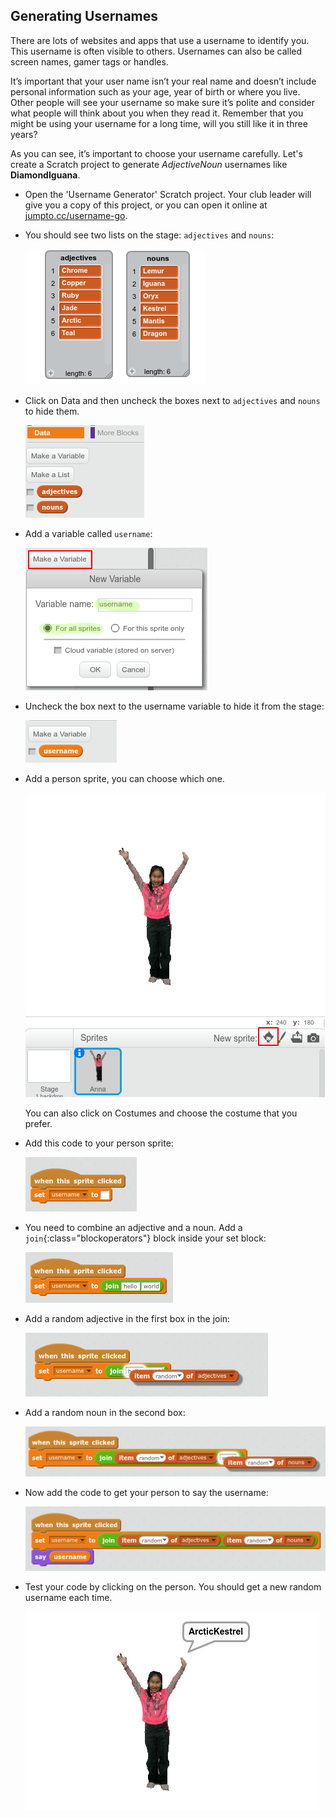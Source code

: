 ## Generating Usernames

There are lots of websites and apps that use a username to identify you. This username is often visible to others. Usernames can also be called screen names, gamer tags or handles. 

It’s important that your user name isn’t your real name and doesn’t include personal information such as your age, year of birth or where you live. Other people will see your username so make sure it’s polite and consider what people will think about you when they read it. Remember that you might be using your username for a long time, will you still like it in three years? 

As you can see, it’s important to choose your username carefully. Let's create a Scratch project to generate _AdjectiveNoun_ usernames like __DiamondIguana__. 




+ Open the 'Username Generator' Scratch project. Your club leader will give you a copy of this project, or you can open it online at <a href="http://jumpto.cc/username-go" target="_blank">jumpto.cc/username-go</a>.

+ You should see two lists on the stage: `adjectives` and `nouns`:

	![screenshot](images/usernames-lists.png)

+ Click on Data and then uncheck the boxes next to `adjectives` and `nouns` to hide them.

	![screenshot](images/usernames-hide.png)
	
+ Add a variable called `username`:

	![screenshot](images/usernames-variable.png)
	
+ Uncheck the box next to the username variable to hide it from the stage:

	![screenshot](images/usernames-hide-variable.png)

+ Add a person sprite, you can choose which one. 

	![screenshot](images/usernames-person.png)
	
	You can also click on Costumes and choose the costume that you prefer.

+ Add this code to your person sprite:

	![screenshot](images/usernames-clicked.png)
	
+ You need to combine an adjective and a noun. Add a `join`{:class="blockoperators"} block inside your set block:

	![screenshot](images/usernames-join.png)
	
+ Add a random adjective in the first box in the join:

	![screenshot](images/usernames-adjective.png)
	
+ Add a random noun in the second box:

	![screenshot](images/usernames-noun.png)
	
+ Now add the code to get your person to say the username:

	![screenshot](images/usernames-say.png)

+ Test your code by clicking on the person. You should get a new random username each time. 

	![screenshot](images/usernames-click.png)



